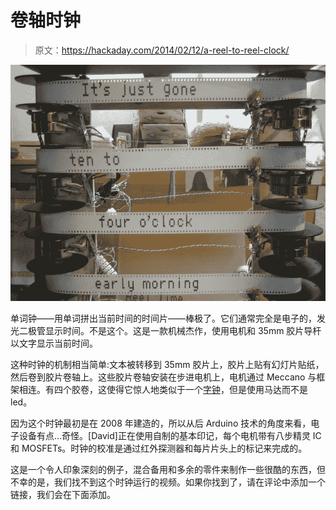 # 卷轴时钟

> 原文：<https://hackaday.com/2014/02/12/a-reel-to-reel-clock/>

![And this is how the clock will tell time!](img/142ac260a1a18b4ea0eef9051db9e39e.png)

单词钟——用单词拼出当前时间的时间片——棒极了。它们通常完全是电子的，发光二极管显示时间。不是这个。这是一款机械杰作，使用电机和 35mm 胶片导杆以文字显示当前时间。

这种时钟的机制相当简单:文本被转移到 35mm 胶片上，胶片上贴有幻灯片贴纸，然后卷到胶片卷轴上。这些胶片卷轴安装在步进电机上，电机通过 Meccano 与框架相连。有四个胶卷，这使得它惊人地类似于一个[字钟](http://hackaday.com/?s=word+clock)，但是使用马达而不是 led。

因为这个时钟最初是在 2008 年建造的，所以从后 Arduino 技术的角度来看，电子设备有点…奇怪。[David]正在使用自制的基本印记，每个电机带有八步精灵 IC 和 MOSFETs。时钟的校准是通过红外探测器和每片片头上的标记来完成的。

这是一个令人印象深刻的例子，混合备用和多余的零件来制作一些很酷的东西，但不幸的是，我们找不到这个时钟运行的视频。如果你找到了，请在评论中添加一个链接，我们会在下面添加。
